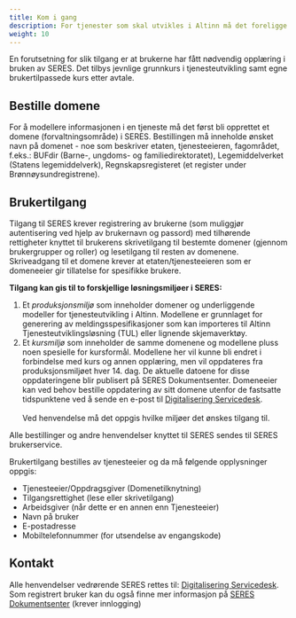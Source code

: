 ```yaml
---
title: Kom i gang
description: For tjenester som skal utvikles i Altinn må det foreligge en avtale om tjenesteutvikling. Ved bruk av SERES-løsningen utenfor Altinn må det inngås en egen avtale med SERES. 
weight: 10
---
```


En forutsetning for slik tilgang er at brukerne har fått nødvendig opplæring i bruken av SERES. Det tilbys jevnlige grunnkurs i tjenesteutvikling samt egne brukertilpassede kurs etter avtale.

## Bestille domene
For å modellere informasjonen i en tjeneste må det først bli opprettet et domene (forvaltningsområde) i SERES. Bestillingen må inneholde ønsket navn på domenet - noe som beskriver etaten, tjenesteeieren, fagområdet, f.eks.: BUFdir (Barne-, ungdoms- og familiedirektoratet), Legemiddelverket (Statens legemiddelverk), Regnskapsregisteret (et register under Brønnøysundregistrene).

## Brukertilgang
Tilgang til SERES krever registrering av brukerne (som muliggjør autentisering ved hjelp av brukernavn og passord) med tilhørende rettigheter knyttet til brukerens skrivetilgang til bestemte domener (gjennom brukergrupper og roller) og lesetilgang til resten av domenene. Skriveadgang til et domene krever at etaten/tjenesteeieren som er domeneeier gir tillatelse for spesifikke brukere.

**Tilgang kan gis til to forskjellige løsningsmiljøer i SERES:**

1. Et *produksjonsmiljø* som inneholder domener og underliggende modeller for tjenesteutvikling i Altinn. Modellene er grunnlaget for generering av meldingsspesifikasjoner som kan importeres til Altinn Tjenesteutviklingsløsning (TUL) eller lignende skjemaverktøy.
2. Et *kursmiljø* som inneholder de samme domenene og modellene pluss noen spesielle for kursformål. Modellene her vil kunne bli endret i forbindelse med kurs og annen opplæring, men vil oppdateres fra produksjonsmiljøet hver 14. dag. De aktuelle datoene for disse oppdateringene blir publisert på SERES Dokumentsenter. Domeneeier kan ved behov bestille oppdatering av sitt domene utenfor de fastsatte tidspunktene ved å sende en e-post til [Digitalisering Servicedesk](mailto:tjenesteeier@altinn.no). <br><br>Ved henvendelse må det oppgis hvilke miljøer det ønskes tilgang til.

Alle bestillinger og andre henvendelser knyttet til SERES sendes til SERES brukerservice.

Brukertilgang bestilles av tjenesteeier og da må følgende opplysninger oppgis:

- Tjenesteeier/Oppdragsgiver (Domenetilknytning)
- Tilgangsrettighet (lese eller skrivetilgang)
- Arbeidsgiver (når dette er en annen enn Tjenesteeier)
- Navn på bruker
- E-postadresse
- Mobiltelefonnummer (for utsendelse av engangskode)

## Kontakt
Alle henvendelser vedrørende SERES rettes til: [Digitalisering Servicedesk](mailto:tjenesteeier@altinn.no). Som registrert bruker kan du også finne mer informasjon på [SERES Dokumentsenter](https://samarbeid.brreg.no/seres/default.aspx) (krever innlogging)
